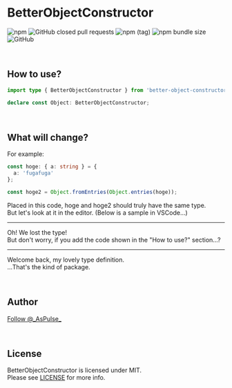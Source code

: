 # BetterObjectConstructor

![npm](https://img.shields.io/npm/dw/better-object-constructor?color=%23c9003d&style=flat-square&label=Downloads)
![GitHub closed pull requests](https://img.shields.io/github/issues-pr-closed/aspulse/BetterObjectConstructor?color=%23c9003d&label=Pull%20Requests&style=flat-square)
![npm (tag)](https://img.shields.io/npm/v/better-object-constructor?style=flat-square)
![npm bundle size](https://img.shields.io/bundlephobia/min/better-object-constructor?style=flat-square)
![GitHub](https://img.shields.io/github/license/aspulse/BetterObjectConstructor?style=flat-square)  

<br>

## How to use?
```ts
import type { BetterObjectConstructor } from 'better-object-constructor';

declare const Object: BetterObjectConstructor;
```

<br>

## What will change?
For example: 
```ts
const hoge: { a: string } = {
  a: 'fugafuga'
};

const hoge2 = Object.fromEntries(Object.entries(hoge));
```
Placed in this code, hoge and hoge2 should truly have the same type.    
But let's look at it in the editor. (Below is a sample in VSCode…)

---

Oh! We lost the type!  
But don't worry, if you add the code shown in the "How to use?" section...?

---

Welcome back, my lovely type definition.  
...That's the kind of package.


<br>

## Author
[Follow @\_AsPulse\_](https://twitter.com/_AsPulse_?ref_src=twsrc%5Etfw)

<br>

## License
BetterObjectConstructor is licensed under MIT.   
Please see [LICENSE](./LICENSE) for more info.
